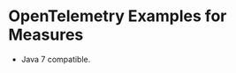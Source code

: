 OpenTelemetry Examples for Measures
======================================================

* Java 7 compatible.
